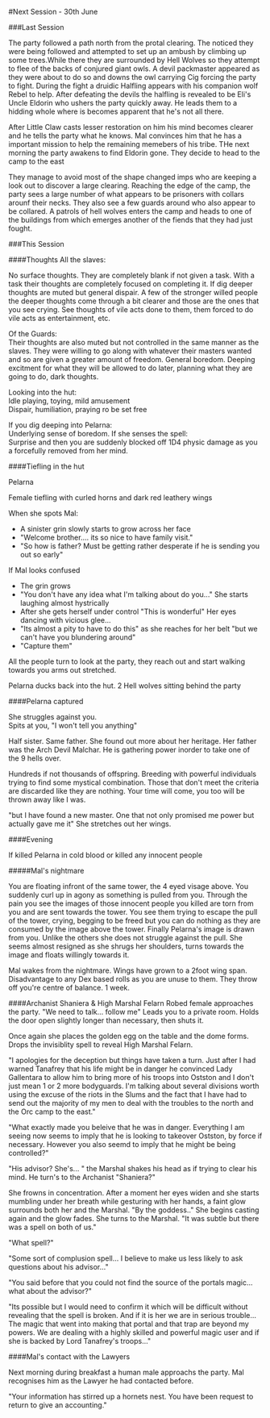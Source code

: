 #Next Session - 30th June

###Last Session

The party followed a path north from the protal clearing. The noticed they were being followed and attempted to set up an ambush by climbing up some trees.While there they are surrounded by Hell Wolves so they attempt to flee of the backs of conjured giant owls. A devil packmaster appeared as they were about to do so and downs the owl carrying Cig forcing the party to fight. During the fight a druidic Halfling appears with his companion wolf Rebel to help. After defeating the devils the halfling is revealed to be Eli's Uncle Eldorin who ushers the party quickly away. He leads them to a hidding whole where is becomes apparent that he's not all there.

After Little Claw casts lesser restoration on him his mind becomes clearer and he tells the party what he knows. Mal convinces him that he has a important mission to help the remaining memebers of his tribe. THe next morning the party awakens to find Eldorin gone. They decide to head to the camp to the east

They manage to avoid most of the shape changed imps who are keeping a look out to discover a large clearing. Reaching the edge of the camp, the party sees a large number of what appears to be prisoners with collars arounf their necks. They also see a few guards around who also appear to be collared. A patrols of hell wolves enters the camp and heads to one of the buildings from which emerges another of the fiends that they had just fought.

###This Session

####Thoughts
All the slaves:  

No surface thoughts. They are completely blank if not given a task. With a task their thoughts are completely focused on completing it. If dig deeper thoughts are muted but general dispair. A few of the stronger willed people the deeper thoughts come through a bit clearer and those are the ones that you see crying. See thoughts of vile acts done to them, them forced to do vile acts as entertainment, etc.

Of the Guards:  
Their thoughts are also muted but not controlled in the same manner as the slaves. They were willing to go along with whatever their masters wanted and so are given a greater amount of freedom. General boredom. Deeping excitment for what they will be allowed to do later, planning what they are going to do, dark thoughts.

Looking into the hut:  
Idle playing, toying, mild amusement  
Dispair, humiliation, praying ro be set free  

If you dig deeping into Pelarna:  
Underlying sense of boredom. If she senses the spell:  
Surprise and then you are suddenly blocked off 1D4 physic damage as you a forcefully removed from her mind.  

####Tiefling in the hut

Pelarna

Female tiefling with curled horns and dark red leathery wings

When she spots Mal:

* A sinister grin slowly starts to grow across her face
* "Welcome brother.... its so nice to have family visit."
* "So how is father? Must be getting rather desperate if he is sending you out so early"

If Mal looks confused

* The grin grows
* "You don't have any idea what I'm talking about do you..." She starts laughing almost hystrically
* After she gets herself under control "This is wonderful" Her eyes dancing with vicious glee...
* "Its almost a pity to have to do this" as she reaches for her belt "but we can't have you blundering around"
* "Capture them"

All the people turn to look at the party, they reach out and start walking towards you arms out stretched.

Pelarna ducks back into the hut. 
2 Hell wolves sitting behind the party

####Pelarna captured

She struggles against you.  
Spits at you, "I won't tell you anything"

Half sister. Same father. She found out more about her heritage. Her father was the Arch Devil Malchar. He is gathering power inorder to take one of the 9 hells over. 

Hundreds if not thousands of offspring. Breeding with powerful individuals trying to find some mystical combination. Those that don't meet the criteria are discarded like they are nothing. Your time will come, you too will be thrown away like I was.

"but I have found a new master. One that not only promised me power but actually gave me it" She stretches out her wings.

####Evening

If killed Pelarna in cold blood or killed any innocent people  

#####Mal's nightmare

You are floating infront of the same tower, the 4 eyed visage above. You suddenly curl up in agony as something is pulled from you. Through the pain you see the images of those innocent people you killed are torn from you and are sent towards the tower. You see them trying to escape the pull of the tower, crying, begging to be freed but you can do nothing as they are consumed by the image above the tower. Finally Pelarna's image is drawn from you. Unlike the others she does not struggle against the pull. She seems almost resigned as she shrugs her shoulders, turns towards the image and floats willingly towards it.

Mal wakes from the nightmare. Wings have grown to a 2foot wing span. Disadvantage to any Dex based rolls as you are unuse to them. They throw off you're centre of balance. 1 week.










####Archanist Shaniera & High Marshal Felarn
Robed female approaches the party. "We need to talk... follow me" Leads you to a private room. Holds the door open slightly longer than necessary, then shuts it.

Once again she places the golden egg on the table and the dome forms.
Drops the invisiblity spell to reveal High Marshal Felarn. 

"I apologies for the deception but things have taken a turn. Just after I had warned Tanafrey that his life might be in danger he convinced Lady Gallentara to allow him to bring more of his troops into Ostston and I don't just mean 1 or 2 more bodyguards. I'm talking about several divisions worth using the excuse of the riots in the Slums and the fact that I have had to send out the majority of my men to deal with the troubles to the north and the Orc camp to the east."

"What exactly made you beleive that he was in danger. Everything I am seeing now seems to imply that he is looking to takeover Ostston, by force if necessary. However you also seemd to imply that he might be being controlled?"

"His advisor? She's... " the Marshal shakes his head as if trying to clear his mind. He turn's to the Archanist "Shaniera?"

She frowns in concentration. After a moment her eyes widen and she starts mumbling under her breath while gesturing with her hands, a faint glow surrounds both her and the Marshal. "By the goddess.." She begins casting again and the glow fades. She turns to the Marshal. "It was subtle but there was a spell on both of us."

"What spell?"

"Some sort of complusion spell... I believe to make us less likely to ask questions about his advisor..."

"You said before that you could not find the source of the portals magic... what about the advisor?"

"Its possible but I would need to confirm it which will be difficult without revealing that the spell is broken. And if it is her we are in serious trouble... The magic that went into making that portal and that trap are beyond my powers. We are dealing with a highly skilled and powerful magic user and if she is backed by Lord Tanafrey's troops..."

####Mal's contact with the Lawyers

Next morning during breakfast a human male approachs the party. Mal recognises him as the Lawyer he had contacted before. 

"Your information has stirred up a hornets nest. You have been request to return to give an accounting."







